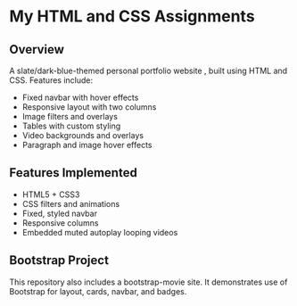 # My HTML and CSS Assignments

## Overview
A slate/dark-blue-themed personal portfolio website , built using HTML and CSS. Features include:

- Fixed navbar with hover effects
- Responsive layout with two columns
- Image filters and overlays
- Tables with custom styling
- Video backgrounds and overlays
- Paragraph and image hover effects

## Features Implemented
- HTML5 + CSS3
- CSS filters and animations
- Fixed, styled navbar
- Responsive columns
- Embedded muted autoplay looping videos

## Bootstrap Project
This repository also includes a bootstrap-movie site. It demonstrates use of Bootstrap for layout, cards, navbar, and badges.

